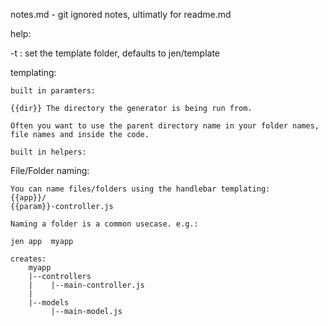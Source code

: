 notes.md - git ignored notes, ultimatly for readme.md


help:


-t : set the template folder, defaults to jen/template


templating:

	built in paramters:

	{{dir}} The directory the generator is being run from.

	Often you want to use the parent directory name in your folder names, file names and inside the code.

	built in helpers:




File/Folder naming:

	You can name files/folders using the handlebar templating:
	{{app}}/
	{{param}}-controller.js

	Naming a folder is a common usecase. e.g.:

	jen app  myapp

	creates:
		myapp
		|--controllers
		|    |--main-controller.js
		|
		|--models
		     |--main-model.js



